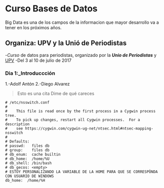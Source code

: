 # Curso Bases de Datos
Big Data es una de los campos de la informacion que mayor desarrollo va a tener en los próximos años.

## Organiza: UPV y la Unió de Periodistas
-*Curso* de datos para periodistas, organizado por la ***Unio de Periodistas*** y [UPV](www.upv.es/ "Estapaginaesguay")
-Del 3 al 10 de julio de 2017

### Dia 1:_Introduccción 
1.-Adolf Antón
2.-Diego Alvarez
> Esto es una cita
> Dime de qué careces

```
# /etc/nsswitch.conf
#
#    This file is read once by the first process in a Cygwin process tree.
#    To pick up changes, restart all Cygwin processes.  For a description
#    see https://cygwin.com/cygwin-ug-net/ntsec.html#ntsec-mapping-nsswitch
#
# Defaults:
# passwd:   files db
# group:    files db
# db_enum:  cache builtin
# db_home:  /home/%U
# db_shell: /bin/bash
# db_gecos: <empty>
# ESTOY PERSONALIZANDO LA VARIABLE DE LA HOME PARA QUE SE CORRESPÒNDA CON USUARIO DE WINDOWS
db_home:  /home/%H

```
